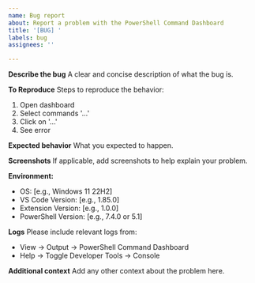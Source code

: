 ```yaml
---
name: Bug report
about: Report a problem with the PowerShell Command Dashboard
title: '[BUG] '
labels: bug
assignees: ''

---
```


**Describe the bug**
A clear and concise description of what the bug is.

**To Reproduce**
Steps to reproduce the behavior:
1. Open dashboard
2. Select commands '...'
3. Click on '...'
4. See error

**Expected behavior**
What you expected to happen.

**Screenshots**
If applicable, add screenshots to help explain your problem.

**Environment:**
- OS: [e.g., Windows 11 22H2]
- VS Code Version: [e.g., 1.85.0]
- Extension Version: [e.g., 1.0.0]
- PowerShell Version: [e.g., 7.4.0 or 5.1]

**Logs**
Please include relevant logs from:
- View → Output → PowerShell Command Dashboard
- Help → Toggle Developer Tools → Console

**Additional context**
Add any other context about the problem here.